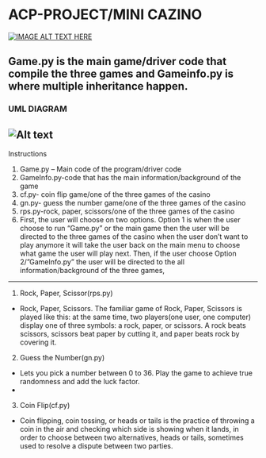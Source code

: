 # ACP-PROJECT/MINI CAZINO

[![IMAGE ALT TEXT HERE](http://img.youtube.com/vi/28RZNNhiEYY/0.jpg)](http://www.youtube.com/watch?v=28RZNNhiEYY)

## Game.py is the main game/driver code that compile the three games and Gameinfo.py is where multiple inheritance happen.
### UML DIAGRAM
![Alt text](relative/path/to/318675665_872686293918596_1341224078245870740_n.jpg?raw=true "Title")
---------------------------------------------------------------------
Instructions
1. Game.py – Main code of the program/driver code
2. GameInfo.py-code that has the main information/background of the game
3. cf.py- coin flip game/one of the three games of the casino
4. gn.py- guess the number game/one of the three games of the casino
5. rps.py-rock, paper, scissors/one of the three games of the casino
6. First, the user will choose on two options. Option 1 is when the user choose to run “Game.py” or the main game then the user will be directed to the three games of the casino when the user don’t want to play anymore it will take the user back on the main menu to choose what game the user will play next. Then, if the user choose Option 2/”GameInfo.py” the user will be directed to the all information/background of the three games,

---------------------------------------------------------------------
1. Rock, Paper, Scissor(rps.py)
  - Rock, Paper, Scissors. The familiar game of Rock, Paper, Scissors is played like this: at the same time, two players(one user, one computer) display one of three symbols: a rock, paper, or scissors. A rock beats scissors, scissors beat paper by cutting it, and paper beats rock by covering it.

2. Guess the Number(gn.py)
  - Lets you pick a number between 0 to 36. Play the game to achieve true randomness and add the luck factor.
  - 
3. Coin Flip(cf.py)
  - Coin flipping, coin tossing, or heads or tails is the practice of throwing a coin in the air and checking which side is showing when it lands, in order to choose between two alternatives, heads or tails, sometimes used to resolve a dispute between two parties.
